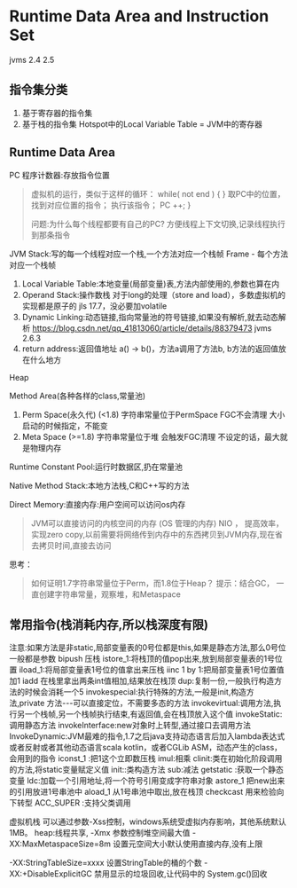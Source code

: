 # Runtime Data Area and Instruction Set

jvms 2.4 2.5

## 指令集分类

1. 基于寄存器的指令集
2. 基于栈的指令集
   Hotspot中的Local Variable Table = JVM中的寄存器

## Runtime Data Area

PC 程序计数器:存放指令位置
>
> 虚拟机的运行，类似于这样的循环：
> while( not end ) { }
> 取PC中的位置，找到对应位置的指令；
> 执行该指令；
> PC ++;
> }
>
>问题:为什么每个线程都要有自己的PC?
>方便线程上下文切换,记录线程执行到那条指令

JVM Stack:写的每一个线程对应一个栈,一个方法对应一个栈帧
 Frame - 每个方法对应一个栈帧
   1. Local Variable Table:本地变量(局部变量)表,方法内部使用的,参数也算在内
   2. Operand Stack:操作数栈
      对于long的处理（store and load），多数虚拟机的实现都是原子的
      jls 17.7，没必要加volatile
   3. Dynamic Linking:动态链接,指向常量池的符号链接,如果没有解析,就去动态解析
       https://blog.csdn.net/qq_41813060/article/details/88379473 
      jvms 2.6.3
   4. return address:返回值地址
      a() -> b()，方法a调用了方法b, b方法的返回值放在什么地方

Heap

Method Area(各种各样的class,常量池)
1. Perm Space(永久代) (<1.8)
   字符串常量位于PermSpace
   FGC不会清理
   大小启动的时候指定，不能变
2. Meta Space (>=1.8)
   字符串常量位于堆
   会触发FGC清理
   不设定的话，最大就是物理内存
   
Runtime Constant Pool:运行时数据区,扔在常量池

Native Method Stack:本地方法栈,C和C++写的方法

Direct Memory:直接内存:用户空间可以访问os内存
> JVM可以直接访问的内核空间的内存 (OS 管理的内存)
> NIO ， 提高效率，实现zero copy,以前需要将网络传到内存中的东西拷贝到JVM内存,现在省去拷贝时间,直接去访问

思考：
> 如何证明1.7字符串常量位于Perm，而1.8位于Heap？
> 提示：结合GC， 一直创建字符串常量，观察堆，和Metaspace


## 常用指令(栈消耗内存,所以栈深度有限)
注意:如果方法是非static,局部变量表的0号位都是this,如果是静态方法,那么0号位一般都是参数
bipush 压栈
istore_1:将栈顶的值pop出来,放到局部变量表的1号位置
iload_1:将局部变量表1号位的值拿出来压栈
iinc 1 by 1:把局部变量表1号位置值加1
iadd 在栈里拿出两条int值相加,结果放在栈顶
dup:复制一份,一般执行构造方法的时候会消耗一个5
invokespecial:执行特殊的方法,一般是init,构造方法,private 方法---可以直接定位，不需要多态的方法
invokevirtual:调用方法,执行另一个栈帧,另一个栈帧执行结束,有返回值,会在栈顶放入这个值
invokeStatic:调用静态方法
invokeInterface:new对象时上转型,通过接口去调用方法
InvokeDynamic:JVM最难的指令,1.7之后java支持动态语言后加入lambda表达式或者反射或者其他动态语言scala kotlin，或者CGLib ASM，动态产生的class，会用到的指令
iconst_1 :把1这个立即数压栈
imul:相乘
clinit:类在初始化阶段调用的方法,将static变量赋定义值
init::类构造方法
sub:减法
getstatic :获取一个静态变量
ldc:加载一个引用地址,将一个符号引用变成字符串对象
astore_1    把new出来的引用放进1号串池中
aload_1     从1号串池中取出,放在栈顶
checkcast  用来检验向下转型
ACC_SUPER   :支持父类调用



虚拟机栈 可以通过参数-Xss控制，windows系统受虚拟内存影响，其他系统默认1MB。
heap:线程共享, -Xmx 参数控制堆空间最大值
-XX:MaxMetaspaceSize=8m  设置元空间大小默认使用直接内存,没有上限

-XX:StringTableSize=xxxx  设置StringTable的桶的个数
-XX:+DisableExplicitGC  禁用显示的垃圾回收,让代码中的 System.gc()回收

